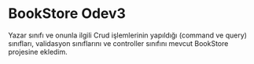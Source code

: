 # BookStore Odev3 #
Yazar sınıfı ve onunla ilgili Crud işlemlerinin yapıldığı (command ve query) sınıfları, validasyon sınıflarını ve controller sınıfını mevcut BookStore projesine ekledim.
